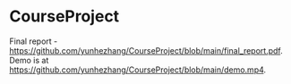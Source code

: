 # CourseProject

Final report - https://github.com/yunhezhang/CourseProject/blob/main/final_report.pdf. 
Demo is at https://github.com/yunhezhang/CourseProject/blob/main/demo.mp4.
